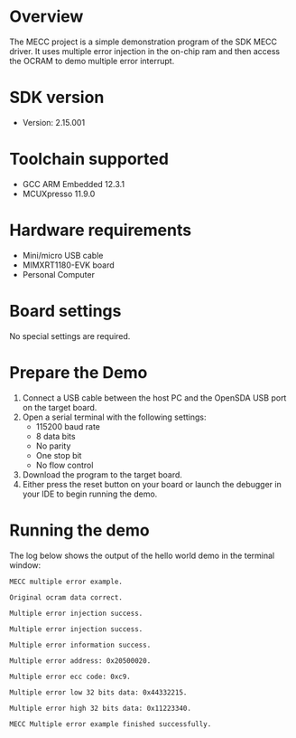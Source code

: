 Overview
========
The MECC project is a simple demonstration program of the SDK MECC driver. It uses multiple error injection in the on-chip ram and then access the OCRAM to demo multiple error interrupt.

SDK version
===========
- Version: 2.15.001

Toolchain supported
===================
- GCC ARM Embedded  12.3.1
- MCUXpresso  11.9.0

Hardware requirements
=====================
- Mini/micro USB cable
- MIMXRT1180-EVK board
- Personal Computer

Board settings
==============
No special settings are required.

Prepare the Demo
================
1.  Connect a USB cable between the host PC and the OpenSDA USB port on the target board. 
2.  Open a serial terminal with the following settings:
    - 115200 baud rate
    - 8 data bits
    - No parity
    - One stop bit
    - No flow control
3.  Download the program to the target board.
4.  Either press the reset button on your board or launch the debugger in your IDE to begin running the demo.

Running the demo
================
The log below shows the output of the hello world demo in the terminal window:
~~~~~~~~~~~~~~~~~~~~~~~~~~~~~~~~~~~
MECC multiple error example.

Original ocram data correct.

Multiple error injection success.

Multiple error injection success.

Multiple error information success.

Multiple error address: 0x20500020.

Multiple error ecc code: 0xc9.

Multiple error low 32 bits data: 0x44332215.

Multiple error high 32 bits data: 0x11223340.

MECC Multiple error example finished successfully.

~~~~~~~~~~~~~~~~~~~~~~~~~~~~~~~~~~~

